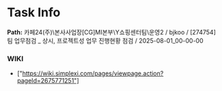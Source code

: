 # Task Info

**Path:** 카페24(주)\본사사업장\[CG]MI본부\Y쇼핑센터팀\운영2 / bjkoo / [274754] 팀 업무점검 _ 상시, 프로젝트성 업무 진행현황 점검 / 2025-08-01_00-00-00

### WIKI
- ["https://wiki.simplexi.com/pages/viewpage.action?pageId=2675771251"]

